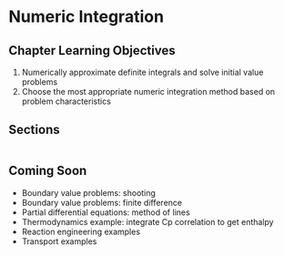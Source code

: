 # Numeric Integration

## Chapter Learning Objectives
1. Numerically approximate definite integrals and solve initial value problems
2. Choose the most appropriate numeric integration method based on problem characteristics

## Sections

```{tableofcontents}
```

## Coming Soon
* Boundary value problems: shooting
* Boundary value problems: finite difference
* Partial differential equations: method of lines
* Thermodynamics example: integrate Cp correlation to get enthalpy
* Reaction engineering examples
* Transport examples

